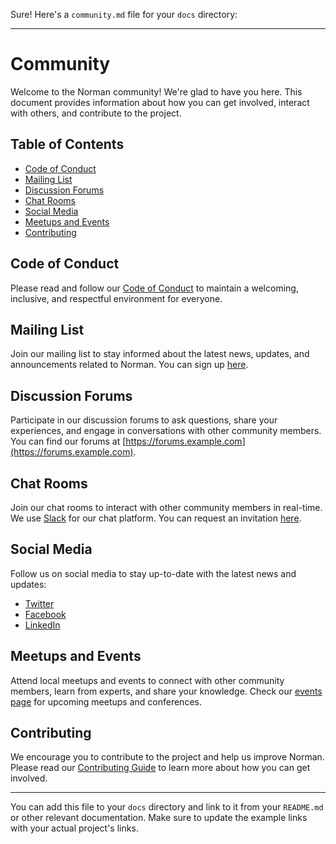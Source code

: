 Sure! Here's a `community.md` file for your `docs` directory:

---

# Community

Welcome to the Norman community! We're glad to have you here. This document provides information about how you can get involved, interact with others, and contribute to the project.

## Table of Contents

- [Code of Conduct](#code-of-conduct)
- [Mailing List](#mailing-list)
- [Discussion Forums](#discussion-forums)
- [Chat Rooms](#chat-rooms)
- [Social Media](#social-media)
- [Meetups and Events](#meetups-and-events)
- [Contributing](#contributing)

## Code of Conduct

Please read and follow our [Code of Conduct](CODE_OF_CONDUCT.md) to maintain a welcoming, inclusive, and respectful environment for everyone.

## Mailing List

Join our mailing list to stay informed about the latest news, updates, and announcements related to Norman. You can sign up [here](https://mailinglist.example.com).

## Discussion Forums

Participate in our discussion forums to ask questions, share your experiences, and engage in conversations with other community members. You can find our forums at [https://forums.example.com](https://forums.example.com).

## Chat Rooms

Join our chat rooms to interact with other community members in real-time. We use [Slack](https://slack.com) for our chat platform. You can request an invitation [here](https://slack-invite.example.com).

## Social Media

Follow us on social media to stay up-to-date with the latest news and updates:

- [Twitter](https://twitter.com/example)
- [Facebook](https://www.facebook.com/example)
- [LinkedIn](https://www.linkedin.com/company/example)

## Meetups and Events

Attend local meetups and events to connect with other community members, learn from experts, and share your knowledge. Check our [events page](https://events.example.com) for upcoming meetups and conferences.

## Contributing

We encourage you to contribute to the project and help us improve Norman. Please read our [Contributing Guide](CONTRIBUTING.md) to learn more about how you can get involved.

---

You can add this file to your `docs` directory and link to it from your `README.md` or other relevant documentation. Make sure to update the example links with your actual project's links.

